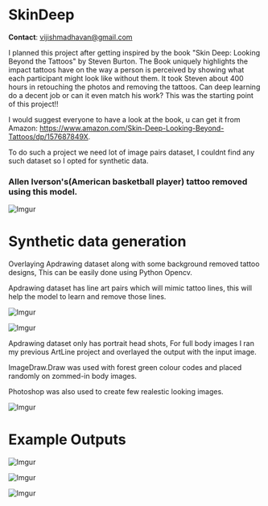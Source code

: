 # SkinDeep

__Contact__: vijishmadhavan@gmail.com

I planned this project after getting inspired by the book "Skin Deep: Looking Beyond the Tattoos" by Steven Burton. The Book uniquely highlights the impact tattoos have on the way a person is perceived by showing what each participant might look like without them. It took Steven about 400 hours in retouching the photos and removing the tattoos. Can deep learning do a decent job or can it even match his work? This was the starting point of this project!!

I would suggest everyone to have a look at the book, u can get it from Amazon: https://www.amazon.com/Skin-Deep-Looking-Beyond-Tattoos/dp/157687849X. 

To do such a project we need lot of image pairs dataset, I couldnt find any such dataset so I opted for synthetic data.

### Allen Iverson's(American basketball player) tattoo removed using this model. 

![Imgur](https://i.imgur.com/fZHb5II.jpg)


# Synthetic data generation

Overlaying Apdrawing dataset along with some background removed tattoo designs, This can be easily done using Python Opencv. 

Apdrawing dataset has line art pairs which will mimic tattoo lines, this will help the model to learn and remove those lines.


![Imgur](https://i.imgur.com/RYSBhcg.jpg)


![Imgur](https://i.imgur.com/sm66zlt.jpg)


Apdrawing dataset only has portrait head shots, For full body images I ran my previous ArtLine project and overlayed the output with the input image.

ImageDraw.Draw was used with forest green colour codes and placed randomly on zommed-in body images. 

Photoshop was also used to create few realestic looking images.


![Imgur](https://i.imgur.com/EcpIIGT.jpg)

# Example Outputs


![Imgur](https://i.imgur.com/ALw5of3.png)


![Imgur](https://i.imgur.com/cjY7f3P.png)


![Imgur](https://i.imgur.com/A9ziYQK.png)





